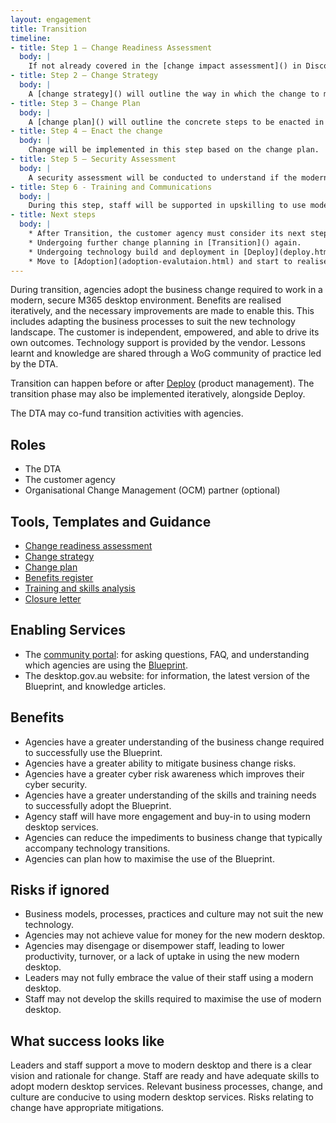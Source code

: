 ```yaml
---
layout: engagement 
title: Transition
timeline: 
- title: Step 1 – Change Readiness Assessment
  body: | 
    If not already covered in the [change impact assessment]() in Discovery, the agency will undergo a [change readiness assessment]. This will help understand which divisions  within the agency are ready to adopt the modern desktop. The assessment may include skills, culture, willingness to adopt the change, leadership and staff support, and other drivers and risks to a successful adoption. During change readiness, there will also be a decision point from the DTA to decide how much funding support it can offer agencies during Transition.
- title: Step 2 – Change Strategy
  body: | 
    A [change strategy]() will outline the way in which the change to modern desktop will be managed. This is so that the value of the Blueprint c an be maximised, and risks to successful adoption minimised. The Change Strategy will determine a vision for change, who will be communicated with and when (i.e a [Communication Plan], a [Skills and Training Needs Assessment] or learning strategy, and a clear [Benefits] register or strategy.
- title: Step 3 – Change Plan
  body: | 
    A [change plan]() will outline the concrete steps to be enacted in the short-term. 
- title: Step 4 – Enact the change
  body: | 
    Change will be implemented in this step based on the change plan.
- title: Step 5 – Security Assessment
  body: | 
    A security assessment will be conducted to understand if the modern desktop services, applications, and data are secure and compliant with the [Information Security Manual (ISM)](https://www.cyber.gov.au/acsc/view-all-content/ism) and other cyber security policies.
- title: Step 6 - Training and Communications
  body: | 
    During this step, staff will be supported in upskilling to use modern desktop services. This may involve e-Learning, face to face training, and peer training. Communications material will also be developed to support the change.
- title: Next steps
  body: | 
    * After Transition, the customer agency must consider its next steps. These may include:  
    * Undergoing further change planning in [Transition]() again. 
    * Undergoing technology build and deployment in [Deploy](deploy.html) 
    * Move to [Adoption](adoption-evalutaion.html) and start to realise the benefits of a modern desktop. 
---
```

During transition, agencies adopt the business change required to work in a modern, secure M365 desktop environment. Benefits are realised iteratively, and the necessary improvements are made to enable this. This includes adapting the business processes to suit the new technology landscape. The customer is independent, empowered, and able to drive its own outcomes. Technology support is provided by the vendor. Lessons learnt and knowledge are shared through a WoG community of practice led by the DTA.   

Transition can happen before or after [Deploy](deploy.html) (product management). The transition phase may also be implemented iteratively, alongside Deploy. 

The DTA may co-fund transition activities with agencies.  

## Roles 

* The DTA
* The customer agency
* Organisational Change Management (OCM) partner (optional) 

## Tools, Templates and Guidance 

* [Change readiness assessment]() 
* [Change strategy]() 
* [Change plan]() 
* [Benefits register]() 
* [Training and skills analysis]() 
* [Closure letter]() 

## Enabling Services 

* The [community portal](https://www.community.desktop.gov.au): for asking questions, FAQ, and understanding which agencies are using the [Blueprint](/blueprint).  
* The desktop.gov.au website: for information, the latest version of the Blueprint, and knowledge articles. 

## Benefits 

* Agencies have a greater understanding of the business change required to successfully use the Blueprint. 
* Agencies have a greater ability to mitigate business change risks. 
* Agencies have a greater cyber risk awareness which improves their cyber security.  
* Agencies have a greater understanding of the skills and training needs to successfully adopt the Blueprint. 
* Agency staff will have more engagement and buy-in to using modern desktop services.    
* Agencies can reduce the impediments to business change that typically accompany technology transitions.  
* Agencies can plan how to maximise the use of the Blueprint.  

## Risks if ignored 

* Business models, processes, practices and culture may not suit the new technology.  
* Agencies may not achieve value for money for the new modern desktop. 
* Agencies may disengage or disempower staff, leading to lower productivity, turnover, or a lack of uptake in using the new modern desktop.  
* Leaders may not fully embrace the value of their staff using a modern desktop.    
* Staff may not develop the skills required to maximise the use of modern desktop. 

## What success looks like  

Leaders and staff support a move to modern desktop and there is a clear vision and rationale for change. Staff are ready and have adequate skills to adopt modern desktop services. Relevant business processes, change, and culture are conducive to using modern desktop services. Risks relating to change have appropriate mitigations.  
